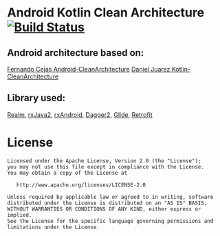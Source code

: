 Android Kotlin Clean Architecture [![Build Status](https://travis-ci.org/ricardoAntolin/androidKotlinCleanArchitecture.svg?branch=master)](https://travis-ci.org/ricardoAntolin/androidKotlinCleanArchitecture)
=================================

Android architecture based on:
------------------------------

[Fernando Cejas Android-CleanArchitecture](https://github.com/android10/Android-CleanArchitecture)
[Daniel Juarez Kotlin-CleanArchitecture](https://github.com/djuarez/Kotlin-CleanArchitecture)


Library used:
-------------

[Realm](https://github.com/realm/realm-java),
[rxJava2](https://github.com/ReactiveX/RxJava),
[rxAndroid](https://github.com/ReactiveX/RxAndroid),
[Dagger2](https://github.com/google/dagger),
[Glide](https://github.com/bumptech/glide),
[Retrofit](https://github.com/square/retrofit)



License
=======

    Licensed under the Apache License, Version 2.0 (the "License");
    you may not use this file except in compliance with the License.
    You may obtain a copy of the License at

       http://www.apache.org/licenses/LICENSE-2.0

    Unless required by applicable law or agreed to in writing, software
    distributed under the License is distributed on an "AS IS" BASIS,
    WITHOUT WARRANTIES OR CONDITIONS OF ANY KIND, either express or implied.
    See the License for the specific language governing permissions and
    limitations under the License.





